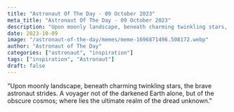 ```yaml
---
title: "Astronaut Of The Day - 09 October 2023"
meta_title: "Astronaut Of The Day - 09 October 2023"
description: "Upon moonly landscape, beneath charming twinkling stars, the brave astronaut strides. A voyager not of the darkened Earth alone, but of the obscure cosmos; where lies the ultimate realm of the dread unknown."
date: 2023-10-09
image: "/astronaut-of-the-day/memes/meme-1696871496.508172.webp"
author: "Astronaut of The Day"
categories: ["astronaut", "inspiration"]
tags: ["inspiration", "Astronaut"]
draft: false
---
```

"Upon moonly landscape, beneath charming twinkling stars, the brave astronaut strides. A voyager not of the darkened Earth alone, but of the obscure cosmos; where lies the ultimate realm of the dread unknown."
        